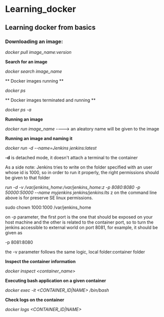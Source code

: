 # Learning_docker

## Learning docker from basics

### Downloading an image:

*docker pull image_name:version*

**Search for an image**

*docker search image_name*

** Docker images running **

*docker ps*

** Docker images terminated and running **

*docker ps -a*

**Running an image**

*docker run image_name*  ----> an aleatory name will be given to the image

**Running an image and naming it**

*docker run -d --name=Jenkins jenkins:latest*

**-d** is detached mode, it doesn't attach a terminal to the container

As a side note: Jenkins tries to write on the folder specified with an user whose id is 1000, so in order to run it properly, the right permissions should be given to that folder

*run -d -v /var/jenkins_home:/var/jenkins_home:z -p 8080:8080 -p 50000:50000 --name myjenkins jenkins/jenkins:lts*
z on the command line above is for preserve SE linux permissions.

sudo chown 1000:1000 /var/jenkins_home

on -p parameter, the first port is the one that should be exposed on your host machine and the other is related to the container port, so to turn the jenkins accessible to external world on port 8081, for example, it should be given as

-p 8081:8080

the -v parameter follows the same logic, local folder:container folder

**Inspect the container information**

*docker inspect <container_name>*

**Executing bash application on a given container**

*docker exec -it <CONTAINER_ID|NAME> /bin/bash*

**Check logs on the container**

*docker logs <CONTAINER_ID|NAME>*





